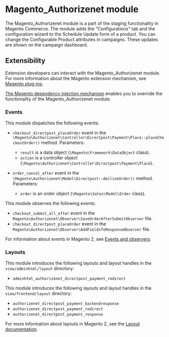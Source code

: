 # Magento_Authorizenet module

The Magento_Authorizenet module is a part of the staging functionality in Magento Commerce. The module adds the “Configurations” tab and the configuration wizard to the Schedule Update form of a product. You can change the Configurable Product attributes in campaigns. These updates are shown on the campaign dashboard.
## Extensibility

Extension developers can interact with the Magento_Authorizenet module. For more information about the Magento extension mechanism, see [Magento plug-ins](https://devdocs.magento.com/guides/v2.3/extension-dev-guide/plugins.html).

[The Magento dependency injection mechanism](https://devdocs.magento.com/guides/v2.3/extension-dev-guide/depend-inj.html) enables you to override the functionality of the Magento_Authorizenet module.

### Events

This module dispatches the following events:

 - `checkout_directpost_placeOrder` event in the `\Magento\Authorizenet\Controller\Directpost\Payment\Place::placeCheckoutOrder()` method. Parameters:
   - `result` is a data object (`\Magento\Framework\DataObject` class).
   - `action` is a controller object (`\Magento\Authorizenet\Controller\Directpost\Payment\Place`).
 
 - `order_cancel_after` event in the `\Magento\Authorizenet\Model\Directpost::declineOrder()` method. Parameters:
   - `order` is an order object (`\Magento\Sales\Model\Order` class).
   

This module observes the following events:

 - `checkout_submit_all_after` event in the `Magento\Authorizenet\Observer\SaveOrderAfterSubmitObserver` file.
 - `checkout_directpost_placeOrder` event in the `Magento\Authorizenet\Observer\AddFieldsToResponseObserver` file.

For information about events in Magento 2, see [Events and observers](http://devdocs.magento.com/guides/v2.3/extension-dev-guide/events-and-observers.html#events).

### Layouts

This module introduces the following layouts and layout handles in the `view/adminhtml/layout` directory:

- `adminhtml_authorizenet_directpost_payment_redirect`

This module introduces the following layouts and layout handles in the `view/frontend/layout` directory:

- `authorizenet_directpost_payment_backendresponse`
- `authorizenet_directpost_payment_redirect`
- `authorizenet_directpost_payment_response`

For more information about layouts in Magento 2, see the [Layout documentation](https://devdocs.magento.com/guides/v2.3/frontend-dev-guide/layouts/layout-overview.html).
